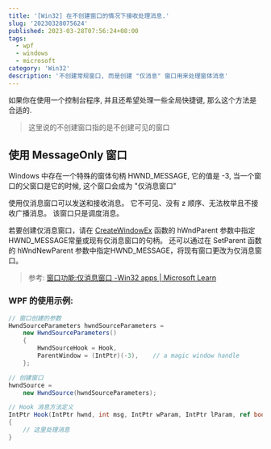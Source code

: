 ```yaml
---
title: '[Win32] 在不创建窗口的情况下接收处理消息.'
slug: '20230328075624'
published: 2023-03-28T07:56:24+08:00
tags:
  - wpf
  - windows
  - microsoft
category: 'Win32'
description: '不创建常规窗口, 而是创建 "仅消息" 窗口用来处理窗体消息'
---
```


如果你在使用一个控制台程序, 并且还希望处理一些全局快捷键, 那么这个方法是合适的.


> 这里说的不创建窗口指的是不创建可见的窗口


## 使用 MessageOnly 窗口

Windows 中存在一个特殊的窗体句柄 HWND_MESSAGE, 它的值是 -3, 当一个窗口的父窗口是它的时候, 这个窗口会成为 "仅消息窗口"


使用仅消息窗口可以发送和接收消息。 它不可见、没有 z 顺序、无法枚举且不接收广播消息。 该窗口只是调度消息。


若要创建仅消息窗口，请在 [CreateWindowEx](https://learn.microsoft.com/zh-cn/windows/win32/api/winuser/nf-winuser-createwindowexa) 函数的 hWndParent 参数中指定HWND_MESSAGE常量或现有仅消息窗口的句柄。 还可以通过在 SetParent 函数的 hWndNewParent 参数中指定HWND_MESSAGE，将现有窗口更改为仅消息窗口。


> 参考: [窗口功能:仅消息窗口 -Win32 apps | Microsoft Learn](https://learn.microsoft.com/zh-cn/windows/win32/winmsg/window-features#message-only-windows)


### WPF 的使用示例:

```cs
// 窗口创建的参数
HwndSourceParameters hwndSourceParameters =
    new HwndSourceParameters()
    {
        HwndSourceHook = Hook,
        ParentWindow = (IntPtr)(-3),    // a magic window handle
    };

// 创建窗口
hwndSource =
    new HwndSource(hwndSourceParameters);

// Hook 消息方法定义
IntPtr Hook(IntPtr hwnd, int msg, IntPtr wParam, IntPtr lParam, ref bool handled)
{
    // 这里处理消息
}
```

